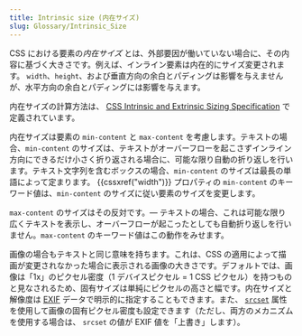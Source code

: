 ```yaml
---
title: Intrinsic size (内在サイズ)
slug: Glossary/Intrinsic_Size
---
```


CSS における要素の*内在サイズ* とは、外部要因が働いていない場合に、その内容に基づく大きさです。例えば、インライン要素は内在的にサイズ変更されます。 `width`、`height`、および垂直方向の余白とパディングは影響を与えませんが、水平方向の余白とパディングには影響を与えます。

内在サイズの計算方法は、 [CSS Intrinsic and Extrinsic Sizing Specification](https://www.w3.org/TR/css-sizing-3/#intrinsic-sizes) で定義されています。

内在サイズは要素の `min-content` と `max-content` を考慮します。テキストの場合、`min-content` のサイズは、テキストがオーバーフローを起こさずインライン方向にできるだけ小さく折り返される場合に、可能な限り自動の折り返しを行います。テキスト文字列を含むボックスの場合、`min-content` のサイズは最長の単語によって定まります。 {{cssxref("width")}} プロパティの `min-content` のキーワード値は、`min-content` のサイズに従い要素のサイズを変更します。

`max-content` のサイズはその反対です。— テキストの場合、これは可能な限り広くテキストを表示し、オーバーフローが起こったとしても自動折り返しを行いません。`max-content` のキーワード値はこの動作をみせます。

画像の場合もテキストと同じ意味を持ちます。これは、CSS の適用によって描画が変更されなかった場合に表示される画像の大きさです。デフォルトでは、画像は「1x」のピクセル密度（1 デバイスピクセル = 1 CSS ピクセル）を持つものと見なされるため、固有サイズは単純にピクセルの高さと幅です。内在サイズと解像度は [EXIF](https://developer.mozilla.org/en-US/docs/Glossary/EXIF) データで明示的に指定することもできます。また、 [`srcset`](https://developer.mozilla.org/en-US/docs/Web/HTML/Element/img#srcset) 属性を使用して画像の固有ピクセル密度も設定できます（ただし、両方のメカニズムを使用する場合は、 `srcset` の値が EXIF 値を「上書き」します）。
